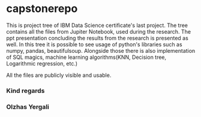 # capstonerepo

This is project tree of IBM Data Science certificate's last project.
The tree contains all the files from Jupiter Notebook, used during the research. The ppt presentation concluding the results from the research is presented as well. 
In this tree it is possible to see usage of python's libraries such as numpy, pandas, beautifulsoup. Alongside those there is also implementation of SQL magics, machine learning algorithms(KNN, Decision tree, Logarithmic regression, etc.)

All the files are publicly visible and usable.

### Kind regards
### Olzhas Yergali
